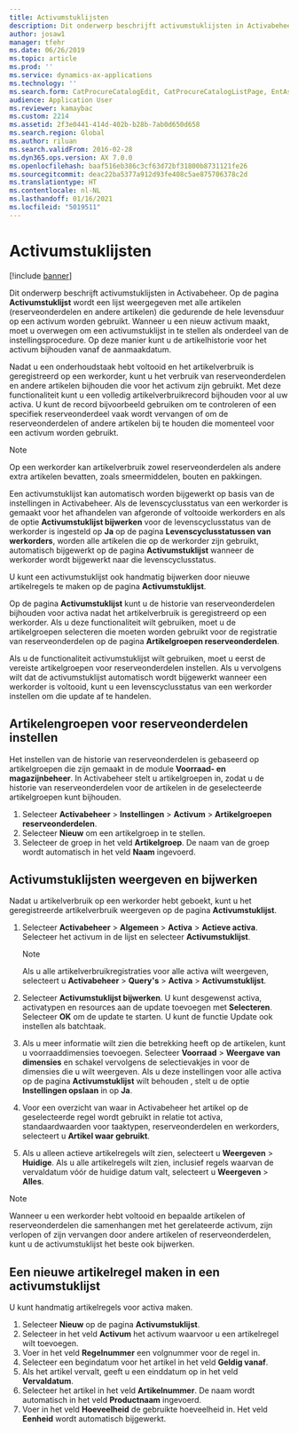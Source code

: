 ```yaml
---
title: Activumstuklijsten
description: Dit onderwerp beschrijft activumstuklijsten in Activabeheer.
author: josaw1
manager: tfehr
ms.date: 06/26/2019
ms.topic: article
ms.prod: ''
ms.service: dynamics-ax-applications
ms.technology: ''
ms.search.form: CatProcureCatalogEdit, CatProcureCatalogListPage, EntAssetStandardSparePartsItemGroup, EntAssetObjectBOM
audience: Application User
ms.reviewer: kamaybac
ms.custom: 2214
ms.assetid: 2f3e0441-414d-402b-b28b-7ab0d650d658
ms.search.region: Global
ms.author: riluan
ms.search.validFrom: 2016-02-28
ms.dyn365.ops.version: AX 7.0.0
ms.openlocfilehash: baaf516eb386c3cf63d72bf31800b8731121fe26
ms.sourcegitcommit: deac22ba5377a912d93fe408c5ae875706378c2d
ms.translationtype: HT
ms.contentlocale: nl-NL
ms.lasthandoff: 01/16/2021
ms.locfileid: "5019511"
---
```

# <a name="asset-boms"></a>Activumstuklijsten

[!include [banner](../../includes/banner.md)]

 

Dit onderwerp beschrijft activumstuklijsten in Activabeheer. Op de pagina **Activumstuklijst** wordt een lijst weergegeven met alle artikelen (reserveonderdelen en andere artikelen) die gedurende de hele levensduur op een activum worden gebruikt. Wanneer u een nieuw activum maakt, moet u overwegen om een activumstuklijst in te stellen als onderdeel van de instellingsprocedure. Op deze manier kunt u de artikelhistorie voor het activum bijhouden vanaf de aanmaakdatum.

Nadat u een onderhoudstaak hebt voltooid en het artikelverbruik is geregistreerd op een werkorder, kunt u het verbruik van reserveonderdelen en andere artikelen bijhouden die voor het activum zijn gebruikt. Met deze functionaliteit kunt u een volledig artikelverbruikrecord bijhouden voor al uw activa. U kunt de record bijvoorbeeld gebruiken om te controleren of een specifiek reserveonderdeel vaak wordt vervangen of om de reserveonderdelen of andere artikelen bij te houden die momenteel voor een activum worden gebruikt.

> [!NOTE]
> Op een werkorder kan artikelverbruik zowel reserveonderdelen als andere extra artikelen bevatten, zoals smeermiddelen, bouten en pakkingen.

Een activumstuklijst kan automatisch worden bijgewerkt op basis van de instellingen in Activabeheer. Als de levenscyclusstatus van een werkorder is gemaakt voor het afhandelen van afgeronde of voltooide werkorders en als de optie **Activumstuklijst bijwerken** voor de levenscyclusstatus van de werkorder is ingesteld op **Ja** op de pagina **Levenscyclusstatussen van werkorders**, worden alle artikelen die op de werkorder zijn gebruikt, automatisch bijgewerkt op de pagina **Activumstuklijst** wanneer de werkorder wordt bijgewerkt naar die levenscyclusstatus. 


U kunt een activumstuklijst ook handmatig bijwerken door nieuwe artikelregels te maken op de pagina **Activumstuklijst**.

Op de pagina **Activumstuklijst** kunt u de historie van reserveonderdelen bijhouden voor activa nadat het artikelverbruik is geregistreerd op een werkorder. Als u deze functionaliteit wilt gebruiken, moet u de artikelgroepen selecteren die moeten worden gebruikt voor de registratie van reserveonderdelen op de pagina **Artikelgroepen reserveonderdelen**.

Als u de functionaliteit activumstuklijst wilt gebruiken, moet u eerst de vereiste artikelgroepen voor reserveonderdelen instellen. Als u vervolgens wilt dat de activumstuklijst automatisch wordt bijgewerkt wanneer een werkorder is voltooid, kunt u een levenscyclusstatus van een werkorder instellen om die update af te handelen. 


## <a name="set-up-spare-parts-item-groups"></a>Artikelengroepen voor reserveonderdelen instellen

Het instellen van de historie van reserveonderdelen is gebaseerd op artikelgroepen die zijn gemaakt in de module **Voorraad- en magazijnbeheer**. In Activabeheer stelt u artikelgroepen in, zodat u de historie van reserveonderdelen voor de artikelen in de geselecteerde artikelgroepen kunt bijhouden.

1. Selecteer **Activabeheer** \> **Instellingen** \> **Activum** \> **Artikelgroepen reserveonderdelen**.
2. Selecteer **Nieuw** om een artikelgroep in te stellen.
3. Selecteer de groep in het veld **Artikelgroep**. De naam van de groep wordt automatisch in het veld **Naam** ingevoerd.

## <a name="view-and-update-asset-boms"></a>Activumstuklijsten weergeven en bijwerken

Nadat u artikelverbruik op een werkorder hebt geboekt, kunt u het geregistreerde artikelverbruik weergeven op de pagina **Activumstuklijst**.

1. Selecteer **Activabeheer** \> **Algemeen** \> **Activa** \> **Actieve activa**. Selecteer het activum in de lijst en selecteer **Activumstuklijst**.

    > [!NOTE]
    > Als u alle artikelverbruikregistraties voor alle activa wilt weergeven, selecteert u **Activabeheer** \> **Query's** \> **Activa** \> **Activumstuklijst**.

2. Selecteer **Activumstuklijst bijwerken**. U kunt desgewenst activa, activatypen en resources aan de update toevoegen met **Selecteren**. Selecteer **OK** om de update te starten. U kunt de functie Update ook instellen als batchtaak.
3. Als u meer informatie wilt zien die betrekking heeft op de artikelen, kunt u voorraaddimensies toevoegen. Selecteer **Voorraad** \> **Weergave van dimensies** en schakel vervolgens de selectievakjes in voor de dimensies die u wilt weergeven. Als u deze instellingen voor alle activa op de pagina **Activumstuklijst** wilt behouden , stelt u de optie **Instellingen opslaan** in op **Ja**.
4. Voor een overzicht van waar in Activabeheer het artikel op de geselecteerde regel wordt gebruikt in relatie tot activa, standaardwaarden voor taaktypen, reserveonderdelen en werkorders, selecteert u **Artikel waar gebruikt**. 
5. Als u alleen actieve artikelregels wilt zien, selecteert u **Weergeven** \> **Huidige**. Als u alle artikelregels wilt zien, inclusief regels waarvan de vervaldatum vóór de huidige datum valt, selecteert u **Weergeven** \> **Alles**.

> [!NOTE]
> Wanneer u een werkorder hebt voltooid en bepaalde artikelen of reserveonderdelen die samenhangen met het gerelateerde activum, zijn verlopen of zijn vervangen door andere artikelen of reserveonderdelen, kunt u de activumstuklijst het beste ook bijwerken.

## <a name="create-a-new-item-line-in-an-asset-bom"></a>Een nieuwe artikelregel maken in een activumstuklijst

U kunt handmatig artikelregels voor activa maken.

1. Selecteer **Nieuw** op de pagina **Activumstuklijst**.
2. Selecteer in het veld **Activum** het activum waarvoor u een artikelregel wilt toevoegen.
3. Voer in het veld **Regelnummer** een volgnummer voor de regel in.
4. Selecteer een begindatum voor het artikel in het veld **Geldig vanaf**.
5. Als het artikel vervalt, geeft u een einddatum op in het veld **Vervaldatum**.
6. Selecteer het artikel in het veld **Artikelnummer**. De naam wordt automatisch in het veld **Productnaam** ingevoerd.
7. Voer in het veld **Hoeveelheid** de gebruikte hoeveelheid in. Het veld **Eenheid** wordt automatisch bijgewerkt.
